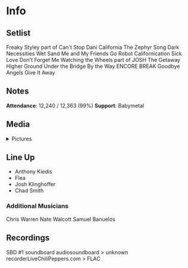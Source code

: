 # Info

## Setlist

Freaky Styley part of
Can't Stop
Dani California
The Zephyr Song
Dark Necessities
Wet Sand
Me and My Friends
Go Robot
Californication
Sick Love
Don't Forget Me
Watching the Wheels part of JOSH
The Getaway
Higher Ground
Under the Bridge
By the Way
ENCORE BREAK
Goodbye Angels
Give It Away

## Notes

**Attendance**: 12,240 / 12,363 (99%)
**Support**: Babymetal

## Media 

<details>
  <summary>Pictures</summary>
  <!--<img alt="Setlist" title="Setlist" src="_.jpg" height="200" />
  <img alt="Clipping" title="Clipping" src="_.jpg" height="200" />
  <img alt="Flyer" title="Flyer" src="_.jpg" height="200" />-->
</details>

## Line Up

* Anthony Kiedis
* Flea
* Josh Klinghoffer
* Chad Smith

### Additional Musicians

Chris Warren  Nate Walcott  Samuel Banuelos

## Recordings

SBD #1
soundboard audiosoundboard > unknown recorderLiveChiliPeppers.com > FLAC
